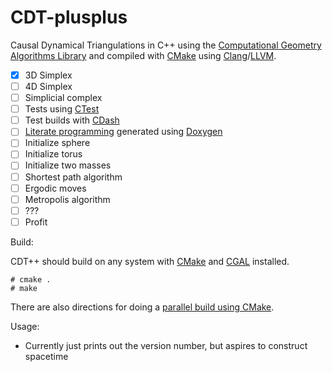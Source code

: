 CDT-plusplus
============

Causal Dynamical Triangulations in C++ using the [Computational Geometry Algorithms Library][1] and compiled with [CMake][2] using [Clang][8]/[LLVM][3].

- [x] 3D Simplex
- [ ] 4D Simplex
- [ ] Simplicial complex
- [ ] Tests using [CTest][4]
- [ ] Test builds with [CDash][5]
- [ ] [Literate programming][6] generated using [Doxygen][7]
- [ ] Initialize sphere
- [ ] Initialize torus
- [ ] Initialize two masses
- [ ] Shortest path algorithm
- [ ] Ergodic moves
- [ ] Metropolis algorithm
- [ ] ???
- [ ] Profit

Build:

CDT++ should build on any system with [CMake][9] and [CGAL][10] installed.

```
# cmake .
# make
```

There are also directions for doing a [parallel build using CMake][11].

Usage:
- Currently just prints out the version number, but aspires to construct spacetime


[1]: http://www.cgal.org
[2]: http://www.cmake.org
[3]: http://llvm.org 
[4]: http://cmake.org/Wiki/CMake/Testing_With_CTest
[5]: http://open.cdash.org/index.php
[6]: http://www.literateprogramming.com
[7]: http://www.doxygen.org
[8]: http://clang.llvm.org
[9]: http://www.cmake.org/cmake/help/install.html
[10]: http://www.cgal.org/Manual/latest/doc_html/installation_manual/Chapter_installation_manual.html
[11]: http://www.kitware.com/blog/home/post/434

